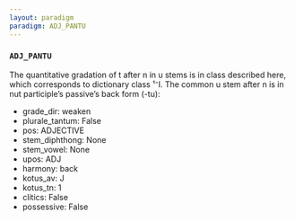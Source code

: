 ```yaml
---
layout: paradigm
paradigm: ADJ_PANTU
---
```

### ` ADJ_PANTU `

The quantitative gradation of t after n in u stems is in class described here, which corresponds to dictionary class ¹⁻I. The common u stem after n is in nut participle’s passive’s back form (-tu):
* grade_dir: weaken
* plurale_tantum: False
* pos: ADJECTIVE
* stem_diphthong: None
* stem_vowel: None
* upos: ADJ
* harmony: back
* kotus_av: J
* kotus_tn: 1
* clitics: False
* possessive: False
